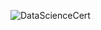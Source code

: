 

![DataScienceCert](https://github.com/SukanyaRScholar/Data-Science-Projects/assets/54338670/53bf0a1c-c1d0-44f8-b1be-336f4e7ba60c)
